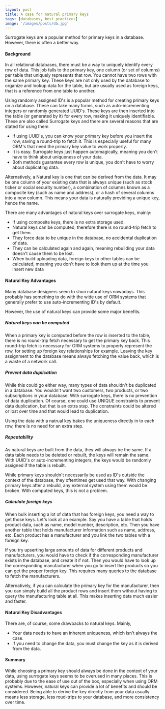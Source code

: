 ```yaml
---
layout: post
title: A case for natural primary keys
tags: [databases, best practices]
image: '/images/posts/db.jpg'
---
```


Surrogate keys are a popular method for primary keys in a database. However, there is often a better way.

#### Background

In all relational databases, there must be a way to uniquely identify every row of data. This job falls to the primary
 key, one column (or set of columns) per table that uniquely represents that row. You cannot have two rows with the same
 primary key. These keys are not only used by the database to organize and lookup data for the table, but are usually
 used as foreign keys, that is a reference from one table to another.

Using randomly assigned ID's is a popular method for creating primary keys on a database. These can take many forms,
 such as auto-incrementing integers or randomly generated UUID's. These keys are then inserted into the table (or
 generated by it) for every row, making it uniquely identifiable. These are also called Surrogate keys and there are
 several reasons that are stated for using them:

 - If using UUID's, you can know your primary key before you insert the row, saving a round-trip to fetch it. This is
   especially useful for many ORM's that need the primary key value to work properly.
 - It is easy. Surrogate keys just happen automagically, meaning you don't have to think about uniqueness of your data.
 - Both methods guarantee every row is unique, you don't have to worry about duplicating data.

Alternatively, a Natural key is one that can be derived from the data. It may be one column of your existing data that
 is always unique (such as stock ticker or social security number), a combination of columns known as a composite key
 (such as name and address), or a hash of several columns into a new column. This means your data is naturally providing
 a unique key, hence the name.

There are many advantages of natural keys over surrogate keys, mainly:

 - If using composite keys, there is no extra storage used.
 - Natural keys can be computed, therefore there is no round-trip fetch to get them.
 - They force data to be unique in the database, no accidental duplication of data.
 - They can be calculated again and again, meaning rebuilding your data doesn't cause them to be lost.
 - When build uploading data, foreign keys to other tables can be calculated, meaning you don't have to look them up
   at the time you insert new data

#### Natural Key Advantages

Many database designers seem to shun natural keys nowadays. This probably has something to do with the wide use of ORM
systems that generally prefer to use auto-incrementing ID's by default.

However, the use of natural keys can provide some major benefits.

##### Natural keys can be computed

When a primary key is computed before the row is inserted to the table, there is no round-trip fetch necessary to get
the primary key back. This round-trip fetch is necessary for ORM systems to properly represent the row, for setting up
foreign key relationships for example. Leaving the key assignment to the database means always fetching the value back,
which is a waste of a network call.

##### Prevent data duplication

While this could go either way, many types of data shouldn't be duplicated in a database. You wouldn't want two
customers, two products, or two subscriptions in your database. With surrogate keys, there is no prevention of data
duplication. Of course, one could use UNIQUE constraints to prevent data duplication, but that is an extra step. The
constraints could be altered or lost over time and that would lead to duplication.

Using the data with a natrual key bakes the uniqueness directly in to each row, there is no need for an extra step.

##### Repeatability

As natural keys are built from the data, they will always be the same. If a data table needs to be deleted or rebuilt,
the keys will remain the same. With UUID's or auto-incrementing integers, the keys would be randomly assigned if the
table is rebuilt.

While primary keys shouldn't necessarily be used as ID's outside the context of the database, they oftentimes get used
that way. With changing primary keys after a rebuild, any external system using them would be broken. With computed
keys, this is not a problem.

##### Calculate foreign keys

When bulk inserting a lot of data that has foreign keys, you need a way to get those keys. Let's look at an example. Say
you have a table that holds product data, such as name, model number, description, etc. Then you have another table that
holds manufacturer information such as name, address, etc. Each product has a manufacturer and you link the two tables
with a foreign key.

If you try upserting large amounts of data for different products and manufacturers, you would have to check if the
corresponding manufacturer exists in the database, and create it if not. Then you would have to look up the
corresponding manufacturer when you go to insert the products so you can get the proper foreign key. This requires many
queries to the database to fetch the manufacturers.

Alternatively, if you can calculate the primary key for the manufacturer, then you can simply build all the product rows
and insert them without having to query the manufacturing table at all. This makes inserting data much easier and
faster.

#### Natural Key Disadvantages

There are, of course, some drawbacks to natural keys. Mainly,

- Your data needs to have an inherent uniqueness, which isn't always the case.
- If you need to change the data, you must change the key as it is derived from the data.

#### Summary

While choosing a primary key should always be done in the context of your data, using surrogate keys seems to be
overused in many places. This is probably due to the ease of use out of the box, especially when using ORM systems.
However, natural keys can provide a lot of benefits and should be considered. Being able to derive the key directly
from your data usually means less storage, less roud-trips to your database, and more consistency over time.
